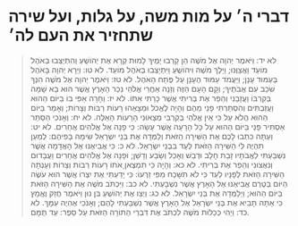 # דברי ה׳ על מות משה, על גלות, ועל שירה שתחזיר את העם לה׳

> לא יד: וַיֹּאמֶר יְהוָה אֶל מֹשֶׁה הֵן קָרְבוּ יָמֶיךָ לָמוּת קְרָא אֶת יְהוֹשֻׁעַ וְהִתְיַצְּבוּ בְּאֹהֶל מוֹעֵד וַאֲצַוֶּנּוּ; וַיֵּלֶךְ מֹשֶׁה וִיהוֹשֻׁעַ וַיִּתְיַצְּבוּ בְּאֹהֶל מוֹעֵד.
> לא טו: וַיֵּרָא יְהוָה בָּאֹהֶל בְּעַמּוּד עָנָן; וַיַּעֲמֹד עַמּוּד הֶעָנָן עַל פֶּתַח הָאֹהֶל.
> לא טז: וַיֹּאמֶר יְהוָה אֶל מֹשֶׁה הִנְּךָ שֹׁכֵב עִם אֲבֹתֶיךָ; וְקָם הָעָם הַזֶּה וְזָנָה אַחֲרֵי אֱלֹהֵי נֵכַר הָאָרֶץ אֲשֶׁר הוּא בָא שָׁמָּה בְּקִרְבּוֹ וַעֲזָבַנִי וְהֵפֵר אֶת בְּרִיתִי אֲשֶׁר כָּרַתִּי אִתּוֹ.
> לא יז: וְחָרָה אַפִּי בוֹ בַיּוֹם הַהוּא וַעֲזַבְתִּים וְהִסְתַּרְתִּי פָנַי מֵהֶם וְהָיָה לֶאֱכֹל וּמְצָאֻהוּ רָעוֹת רַבּוֹת וְצָרוֹת; וְאָמַר בַּיּוֹם הַהוּא הֲלֹא עַל כִּי אֵין אֱלֹהַי בְּקִרְבִּי מְצָאוּנִי הָרָעוֹת הָאֵלֶּה.
> לא יח: וְאָנֹכִי הַסְתֵּר אַסְתִּיר פָּנַי בַּיּוֹם הַהוּא עַל כָּל הָרָעָה אֲשֶׁר עָשָׂה:  כִּי פָנָה אֶל אֱלֹהִים אֲחֵרִים.
> לא יט: וְעַתָּה כִּתְבוּ לָכֶם אֶת הַשִּׁירָה הַזֹּאת וְלַמְּדָהּ אֶת בְּנֵי יִשְׂרָאֵל שִׂימָהּ בְּפִיהֶם:  לְמַעַן תִּהְיֶה לִּי הַשִּׁירָה הַזֹּאת לְעֵד בִּבְנֵי יִשְׂרָאֵל.
> לא כ: כִּי אֲבִיאֶנּוּ אֶל הָאֲדָמָה אֲשֶׁר נִשְׁבַּעְתִּי לַאֲבֹתָיו זָבַת חָלָב וּדְבַשׁ וְאָכַל וְשָׂבַע וְדָשֵׁן; וּפָנָה אֶל אֱלֹהִים אֲחֵרִים וַעֲבָדוּם וְנִאֲצוּנִי וְהֵפֵר אֶת בְּרִיתִי.
> לא כא: וְהָיָה כִּי תִמְצֶאןָ אֹתוֹ רָעוֹת רַבּוֹת וְצָרוֹת וְעָנְתָה הַשִּׁירָה הַזֹּאת לְפָנָיו לְעֵד כִּי לֹא תִשָּׁכַח מִפִּי זַרְעוֹ:  כִּי יָדַעְתִּי אֶת יִצְרוֹ אֲשֶׁר הוּא עֹשֶׂה הַיּוֹם בְּטֶרֶם אֲבִיאֶנּוּ אֶל הָאָרֶץ אֲשֶׁר נִשְׁבָּעְתִּי.
> לא כב: וַיִּכְתֹּב מֹשֶׁה אֶת הַשִּׁירָה הַזֹּאת בַּיּוֹם הַהוּא; וַיְלַמְּדָהּ אֶת בְּנֵי יִשְׂרָאֵל.
> לא כג: וַיְצַו אֶת יְהוֹשֻׁעַ בִּן נוּן וַיֹּאמֶר חֲזַק וֶאֱמָץ כִּי אַתָּה תָּבִיא אֶת בְּנֵי יִשְׂרָאֵל אֶל הָאָרֶץ אֲשֶׁר נִשְׁבַּעְתִּי לָהֶם; וְאָנֹכִי אֶהְיֶה עִמָּךְ.
> לא כד: וַיְהִי כְּכַלּוֹת מֹשֶׁה לִכְתֹּב אֶת דִּבְרֵי הַתּוֹרָה הַזֹּאת עַל סֵפֶר:  עַד תֻּמָּם.
 

